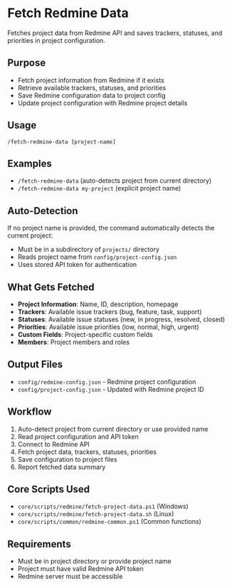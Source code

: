 # Fetch Redmine Data

Fetches project data from Redmine API and saves trackers, statuses, and priorities in project configuration.

## Purpose
- Fetch project information from Redmine if it exists
- Retrieve available trackers, statuses, and priorities
- Save Redmine configuration data to project config
- Update project configuration with Redmine project details

## Usage
```
/fetch-redmine-data [project-name]
```

## Examples
- `/fetch-redmine-data` (auto-detects project from current directory)
- `/fetch-redmine-data my-project` (explicit project name)

## Auto-Detection
If no project name is provided, the command automatically detects the current project:
- Must be in a subdirectory of `projects/` directory
- Reads project name from `config/project-config.json`
- Uses stored API token for authentication

## What Gets Fetched
- **Project Information**: Name, ID, description, homepage
- **Trackers**: Available issue trackers (bug, feature, task, support)
- **Statuses**: Available issue statuses (new, in progress, resolved, closed)
- **Priorities**: Available issue priorities (low, normal, high, urgent)
- **Custom Fields**: Project-specific custom fields
- **Members**: Project members and roles

## Output Files
- `config/redmine-config.json` - Redmine project configuration
- `config/project-config.json` - Updated with Redmine project ID

## Workflow
1. Auto-detect project from current directory or use provided name
2. Read project configuration and API token
3. Connect to Redmine API
4. Fetch project data, trackers, statuses, priorities
5. Save configuration to project files
6. Report fetched data summary

## Core Scripts Used
- `core/scripts/redmine/fetch-project-data.ps1` (Windows)
- `core/scripts/redmine/fetch-project-data.sh` (Linux)
- `core/scripts/common/redmine-common.ps1` (Common functions)

## Requirements
- Must be in project directory or provide project name
- Project must have valid Redmine API token
- Redmine server must be accessible
